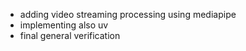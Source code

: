 - adding video streaming processing using mediapipe
- implementing also uv
- final general verification
